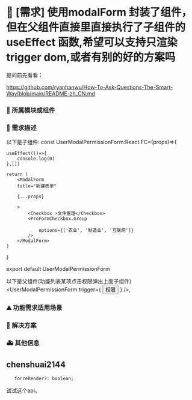 # 👑 [需求] 使用modalForm 封装了组件，但在父组件直接里直接执行了子组件的useEffect 函数,希望可以支持只渲染trigger dom,或者有别的好的方案吗

提问前先看看：

https://github.com/ryanhanwu/How-To-Ask-Questions-The-Smart-Way/blob/main/README-zh_CN.md

### 🔩 所属模块或组件

<!--
如果你的功能需求率属于某个功能模块或者是组件的，请在此处标明，如对`table`组件有功能需求，则注明：率属组件：ProTable
 -->

### 🥰 需求描述

<!--
详细地描述需求，让大家都能理解
-->

以下是子组件:
const UserModalPermissionForm:React.FC<ModalFormProps>=(props)=>{

    useEffect(()=>{
        console.log(0)
    },[])

    return (
        <ModalForm
        title="新建表单"

        {...props}

        >
            <Checkbox >文件管理</Checkbox>
            <ProFormCheckbox.Group

                options={['农业', '制造业', '互联网']}
            />
        </ModalForm>
    )

}

export default UserModalPermissionForm

以下是父组件(功能列表某项点击权限弹出上面子组件)
<UserModalPermissionForm
trigger={
<Button type="primary">
权限
</Button>
}
/>,

### ⛰ 功能需求适用场景

<!--
请简单描述一下这个新功能通常或可以应用在哪些场景下
-->

### 🧐 解决方案

<!--
如果你有解决方案，在这里清晰地阐述
-->

### 🚑 其他信息

<!--
如截图等其他信息可以贴在这里
-->

## chenshuai2144

`   forceRender?: boolean;`

试试这个api。
